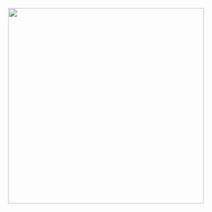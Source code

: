 <img src="https://github.com/estudiomaisum/Mobiliarios_para_primeira_infancia/assets/135167314/622fec9b-a5e7-4be9-8caf-50d9f85e66ea" width= "400px" />

